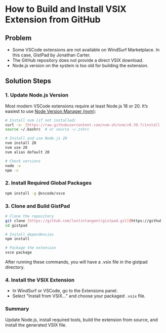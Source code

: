# How to Build and Install VSIX Extension from GitHub

## Problem

- Some VSCode extensions are not available on WindSurf Marketplace. In this case, GistPad by Jonathan Carter.
- The GitHub repository does not provide a direct VSIX download.
- Node.js version on the system is too old for building the extension.

## Solution Steps

### 1. Update Node.js Version

Most modern VSCode extensions require at least Node.js 18 or 20.
It’s easiest to use [Node Version Manager (nvm)](https://github.com/nvm-sh/nvm):

```bash
# Install nvm (if not installed)
curl -o- [https://raw.githubusercontent.com/nvm-sh/nvm/v0.39.7/install.sh](https://raw.githubusercontent.com/nvm-sh/nvm/v0.39.7/install.sh) | bash
source ~/.bashrc  # or source ~/.zshrc

# Install and use Node.js 20
nvm install 20
nvm use 20
nvm alias default 20

# Check versions
node -v
npm -v
```

### 2. Install Required Global Packages

```bash
npm install -g @vscode/vsce
```

### 3. Clone and Build GistPad

```bash
# Clone the repository
git clone [https://github.com/lostintangent/gistpad.git](https://github.com/lostintangent/gistpad.git)
cd gistpad

# Install dependencies
npm install

# Package the extension
vsce package
```

After running these commands, you will have a .vsix file in the gistpad directory.

### 4. Install the VSIX Extension

- In WindSurf or VSCode, go to the Extensions panel.
- Select "Install from VSIX..." and choose your packaged `.vsix` file.

### Summary

Update Node.js, install required tools, build the extension from source, and install the generated VSIX file.
